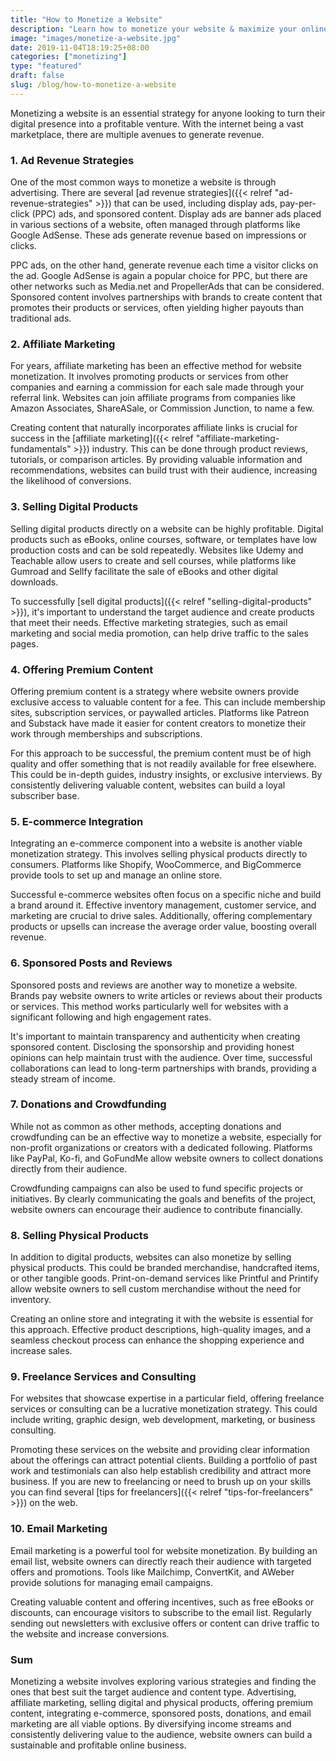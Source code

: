 ```yaml
---
title: "How to Monetize a Website"
description: "Learn how to monetize your website & maximize your online revenue using affiliate marketing, advertising, selling digital products, and more."
image: "images/monetize-a-website.jpg"
date: 2019-11-04T18:19:25+08:00
categories: ["monetizing"]
type: "featured"
draft: false
slug: /blog/how-to-monetize-a-website
---
```


Monetizing a website is an essential strategy for anyone looking to turn their digital presence into a profitable venture. With the internet being a vast marketplace, there are multiple avenues to generate revenue.

### 1. Ad Revenue Strategies

One of the most common ways to monetize a website is through advertising. There are several [ad revenue strategies]({{< relref "ad-revenue-strategies" >}}) that can be used, including display ads, pay-per-click (PPC) ads, and sponsored content. Display ads are banner ads placed in various sections of a website, often managed through platforms like Google AdSense. These ads generate revenue based on impressions or clicks.

PPC ads, on the other hand, generate revenue each time a visitor clicks on the ad. Google AdSense is again a popular choice for PPC, but there are other networks such as Media.net and PropellerAds that can be considered. Sponsored content involves partnerships with brands to create content that promotes their products or services, often yielding higher payouts than traditional ads.

### 2. Affiliate Marketing

For years, affiliate marketing has been an effective method for website monetization. It involves promoting products or services from other companies and earning a commission for each sale made through your referral link. Websites can join affiliate programs from companies like Amazon Associates, ShareASale, or Commission Junction, to name a few.

Creating content that naturally incorporates affiliate links is crucial for success in the [affiliate marketing]({{< relref "affiliate-marketing-fundamentals" >}}) industry. This can be done through product reviews, tutorials, or comparison articles. By providing valuable information and recommendations, websites can build trust with their audience, increasing the likelihood of conversions.

### 3. Selling Digital Products

Selling digital products directly on a website can be highly profitable. Digital products such as eBooks, online courses, software, or templates have low production costs and can be sold repeatedly. Websites like Udemy and Teachable allow users to create and sell courses, while platforms like Gumroad and Sellfy facilitate the sale of eBooks and other digital downloads.

To successfully [sell digital products]({{< relref "selling-digital-products" >}}), it's important to understand the target audience and create products that meet their needs. Effective marketing strategies, such as email marketing and social media promotion, can help drive traffic to the sales pages.

### 4. Offering Premium Content

Offering premium content is a strategy where website owners provide exclusive access to valuable content for a fee. This can include membership sites, subscription services, or paywalled articles. Platforms like Patreon and Substack have made it easier for content creators to monetize their work through memberships and subscriptions.

For this approach to be successful, the premium content must be of high quality and offer something that is not readily available for free elsewhere. This could be in-depth guides, industry insights, or exclusive interviews. By consistently delivering valuable content, websites can build a loyal subscriber base.

### 5. E-commerce Integration

Integrating an e-commerce component into a website is another viable monetization strategy. This involves selling physical products directly to consumers. Platforms like Shopify, WooCommerce, and BigCommerce provide tools to set up and manage an online store.

Successful e-commerce websites often focus on a specific niche and build a brand around it. Effective inventory management, customer service, and marketing are crucial to drive sales. Additionally, offering complementary products or upsells can increase the average order value, boosting overall revenue.

### 6. Sponsored Posts and Reviews

Sponsored posts and reviews are another way to monetize a website. Brands pay website owners to write articles or reviews about their products or services. This method works particularly well for websites with a significant following and high engagement rates.

It's important to maintain transparency and authenticity when creating sponsored content. Disclosing the sponsorship and providing honest opinions can help maintain trust with the audience. Over time, successful collaborations can lead to long-term partnerships with brands, providing a steady stream of income.

### 7. Donations and Crowdfunding

While not as common as other methods, accepting donations and crowdfunding can be an effective way to monetize a website, especially for non-profit organizations or creators with a dedicated following. Platforms like PayPal, Ko-fi, and GoFundMe allow website owners to collect donations directly from their audience.

Crowdfunding campaigns can also be used to fund specific projects or initiatives. By clearly communicating the goals and benefits of the project, website owners can encourage their audience to contribute financially.

### 8. Selling Physical Products

In addition to digital products, websites can also monetize by selling physical products. This could be branded merchandise, handcrafted items, or other tangible goods. Print-on-demand services like Printful and Printify allow website owners to sell custom merchandise without the need for inventory.

Creating an online store and integrating it with the website is essential for this approach. Effective product descriptions, high-quality images, and a seamless checkout process can enhance the shopping experience and increase sales.

### 9. Freelance Services and Consulting

For websites that showcase expertise in a particular field, offering freelance services or consulting can be a lucrative monetization strategy. This could include writing, graphic design, web development, marketing, or business consulting.

Promoting these services on the website and providing clear information about the offerings can attract potential clients. Building a portfolio of past work and testimonials can also help establish credibility and attract more business. If you are new to freelancing or need to brush up on your skills you can find several [tips for freelancers]({{< relref "tips-for-freelancers" >}}) on the web.

### 10. Email Marketing

Email marketing is a powerful tool for website monetization. By building an email list, website owners can directly reach their audience with targeted offers and promotions. Tools like Mailchimp, ConvertKit, and AWeber provide solutions for managing email campaigns.

Creating valuable content and offering incentives, such as free eBooks or discounts, can encourage visitors to subscribe to the email list. Regularly sending out newsletters with exclusive offers or content can drive traffic to the website and increase conversions.

### Sum

Monetizing a website involves exploring various strategies and finding the ones that best suit the target audience and content type. Advertising, affiliate marketing, selling digital and physical products, offering premium content, integrating e-commerce, sponsored posts, donations, and email marketing are all viable options. By diversifying income streams and consistently delivering value to the audience, website owners can build a sustainable and profitable online business.
